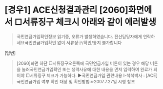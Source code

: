
# [경우1] ACE신청결과관리 [2060]화면에서 □서류징구 체크시 아래와 같이 에러발생
> 국민연금가입확인정보 읽기중, 오류가 발생하였습니다.
> 전산담당자에게 연락하세요국민연금가입확인 없이 서류징구/확인/통지 불가합니다

[답변]
> [2060]화면 하단 □서류징구오른쪽에 국민연금가입 버튼이 있는 경우 해당 버튼을 눌러국민연금가입확인 또는 생략사유에 대한 내용을 먼저 입력하여 완료가 되어야 □서류징구 체크가 가능하다.
> ▶국민연금가입 관련내용
> I-척척박사 : [ACE]국민연금가입 여부 확인 대상 및 확인방법☞2007.7.27일 시행 참조
